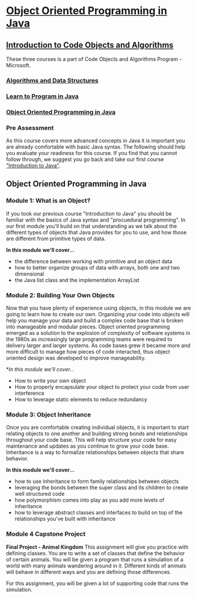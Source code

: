 # [Object Oriented Programming in Java](https://courses.edx.org/courses/course-v1:Microsoft+DEV277x+2T2018/course/)

## [Introduction to Code Objects and Algorithms](https://courses.edx.org/dashboard/programs/0beb9268-6047-43b5-8be4-55dcc45be396/)
 
These three courses is a part of Code Objects and Algorithms Program -Microsoft.
  
### [Algorithms and Data Structures](https://courses.edx.org/courses/course-v1:Microsoft+DEV285x+3T2018/course/)

### [Learn to Program in Java](https://courses.edx.org/courses/course-v1:Microsoft+DEV276x+2T2018/course/)

### [Object Oriented Programming in Java](https://courses.edx.org/courses/course-v1:Microsoft+DEV277x+2T2018/course/)

### Pre Assessment
As this course covers more advanced concepts in Java it is important you are already comfortable with basic Java syntax. The following should help you evaluate your readiness for this course. If you find that you cannot follow through, we suggest you go back and take our first course ["Introduction to Java"](https://www.edx.org/course/learn-to-program-in-java-1).

## Object Oriented Programming in Java

### Module 1: What is an Object?
If you took our previous course "Introduction to Java" you should be familiar with the basics of Java syntax and "procuedural programming". In our first module you'll build on that understanding as we talk about the different types of objects that Java provides for you to use, and how those are different from primitive types of data.

**In this module we'll cover…**
* the difference between working with primitive and an object data
* how to better organize groups of data with arrays, both one and two dimensional
* the Java list class and the implementation ArrayList

### Module 2: Building Your Own Objects
Now that you have plenty of experience using objects, in this module we are going to learn how to create our own. Organizing your code into objects will help you manage your data and build a complex code base that is broken into manageable and modular pieces. Object oriented programming emerged as a solution to the explosion of complexity of software systems in the 1980s as increasingly large programming teams were required to delivery larger and larger systems. As code bases grew it became more and more difficult to manage how pieces of code interacted, thus object oriented design was developed to improve manageability.

**In this module we'll cover…*
* How to write your own object
* How to properly encapsulate your object to protect your code from user interference
* How to leverage static elements to reduce redundancy

### Module 3: Object Inheritance
Once you are comfortable creating individual objects, it is important to start relating objects to one another and building strong bonds and relationships throughout your code base. This will help structure your code for easy maintenance and updates as you continue to grow your code base. Inheritance is a way to formalize relationships between objects that share behavior.

**In this module we'll cover…**
* how to use inheritance to form family relationships between objects
* leveraging the bonds between the super class and its children to create well structured code
* how polymorphism comes into play as you add more levels of inheritance
* how to leverage abstract classes and interfaces to build on top of the relationships you've built with inheritance

### Module 4 Capstone Project
**Final Project - Animal Kingdom**
This assignment will give you practice with defining classes. You are to write a set of classes that define the behavior of certain animals. You will be given a program that runs a simulation of a world with many animals wandering around in it. Different kinds of animals will behave in different ways and you are defining those differences.

For this assignment, you will be given a lot of supporting code that runs the simulation.